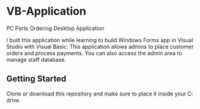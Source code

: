 # VB-Application
PC Parts Ordering Desktop Application

I built this application while learning to build Windows Forms app in VIsual Studio with Visual Basic.
This application allows admins to place customer orders and process payments. You can also access the admin area to manage staff database.

## Getting Started

Clone or download this repository and make sure to place it inside your C: drive.
